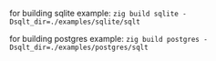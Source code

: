 for building sqlite example:
    `zig build sqlite -Dsqlt_dir=./examples/sqlite/sqlt`

for building postgres example:
    `zig build postgres -Dsqlt_dir=./examples/postgres/sqlt`
